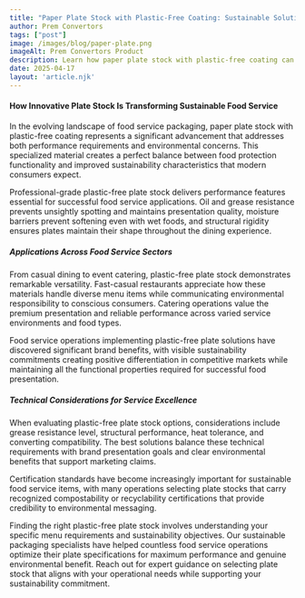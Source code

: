 ```yaml
---
title: "Paper Plate Stock with Plastic-Free Coating: Sustainable Solutions for Food Service"
author: Prem Convertors
tags: ["post"]
image: /images/blog/paper-plate.png
imageAlt: Prem Convertors Product
description: Learn how paper plate stock with plastic-free coating can enhance sustainability credentials, improve food presentation, and maintain performance for modern food service operations.
date: 2025-04-17
layout: 'article.njk'
---
```


#### How Innovative Plate Stock Is Transforming Sustainable Food Service

In the evolving landscape of food service packaging, paper plate stock with plastic-free coating represents a significant advancement that addresses both performance requirements and environmental concerns. This specialized material creates a perfect balance between food protection functionality and improved sustainability characteristics that modern consumers expect.

Professional-grade plastic-free plate stock delivers performance features essential for successful food service applications. Oil and grease resistance prevents unsightly spotting and maintains presentation quality, moisture barriers prevent softening even with wet foods, and structural rigidity ensures plates maintain their shape throughout the dining experience.

##### Applications Across Food Service Sectors

From casual dining to event catering, plastic-free plate stock demonstrates remarkable versatility. Fast-casual restaurants appreciate how these materials handle diverse menu items while communicating environmental responsibility to conscious consumers. Catering operations value the premium presentation and reliable performance across varied service environments and food types.

Food service operations implementing plastic-free plate solutions have discovered significant brand benefits, with visible sustainability commitments creating positive differentiation in competitive markets while maintaining all the functional properties required for successful food presentation.

##### Technical Considerations for Service Excellence

When evaluating plastic-free plate stock options, considerations include grease resistance level, structural performance, heat tolerance, and converting compatibility. The best solutions balance these technical requirements with brand presentation goals and clear environmental benefits that support marketing claims.

Certification standards have become increasingly important for sustainable food service items, with many operations selecting plate stocks that carry recognized compostability or recyclability certifications that provide credibility to environmental messaging.

Finding the right plastic-free plate stock involves understanding your specific menu requirements and sustainability objectives. Our sustainable packaging specialists have helped countless food service operations optimize their plate specifications for maximum performance and genuine environmental benefit. Reach out for expert guidance on selecting plate stock that aligns with your operational needs while supporting your sustainability commitment.